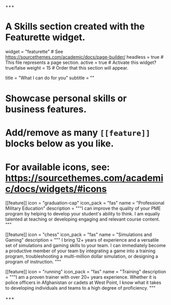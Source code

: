 +++
# A Skills section created with the Featurette widget.
widget = "featurette"  # See https://sourcethemes.com/academic/docs/page-builder/
headless = true  # This file represents a page section.
active = true  # Activate this widget? true/false
weight = 15  # Order that this section will appear.

title = "What I can do for you"
subtitle = ""

# Showcase personal skills or business features.
# 
# Add/remove as many `[[feature]]` blocks below as you like.
# 
# For available icons, see: https://sourcethemes.com/academic/docs/widgets/#icons

[[feature]]
icon = "graduation-cap"
icon_pack = "fas"
name = "Professional Military Education"
description = """I can improve the quality of your PME program by helping to develop your student's ability to think.  I am equally talented at teaching or developing engaging and relevant course content.  """ 

[[feature]]
icon = "chess"
icon_pack = "fas"
name = "Simulations and Gaming"
description = """ I bring 12+ years of experience and a  versatile set of simulations and gaming skills to your team.  I can immediately become a productive member of your team by integrating a game into a training program, troubleshooting a multi-million dollar simulation, or designing a program of instruction.  """

[[feature]]
icon = "running"
icon_pack = "fas"
name = "Training"
description = """I am a proven trainer with over 20+ years experience.  Whether it is police officers in Afghanistan or cadets at West Point, I know what it takes to developing individuals and teams to a high degree of proficiency. """  

+++
